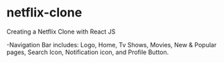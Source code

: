 # netflix-clone

Creating a Netflix Clone with React JS

-Navigation Bar includes: Logo, Home, Tv Shows, Movies, New & Popular pages, Search Icon, Notification icon, and Profile Button.
